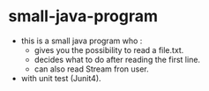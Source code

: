 # small-java-program

- this is a small java program who :
  - gives you the possibility to read a file.txt. 
  - decides what to do after reading the first line.
  - can also read Stream fron user.
- with unit test (Junit4).
